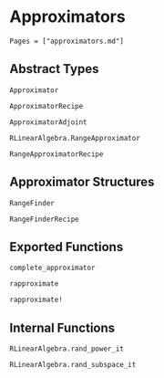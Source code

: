# Approximators 
```@contents
Pages = ["approximators.md"]
```

## Abstract Types
```@docs
Approximator

ApproximatorRecipe

ApproximatorAdjoint

RLinearAlgebra.RangeApproximator

RangeApproximatorRecipe
```

## Approximator Structures
```@docs
RangeFinder

RangeFinderRecipe
```

## Exported Functions
```@docs
complete_approximator

rapproximate

rapproximate!
```

## Internal Functions
```@docs
RLinearAlgebra.rand_power_it

RLinearAlgebra.rand_subspace_it
```
